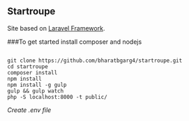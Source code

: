 ## Startroupe

Site based on [Laravel Framework](http://laravel.com/docs).

###To get started
install composer and nodejs
<pre><code>
git clone https://github.com/bharatbgarg4/startroupe.git
cd startroupe
composer install
npm install
npm install -g gulp
gulp && gulp watch
php -S localhost:8000 -t public/
</code></pre>
*Create .env file*
